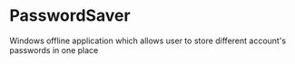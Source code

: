 # PasswordSaver
Windows offline application which allows user to store different account's passwords in one place
